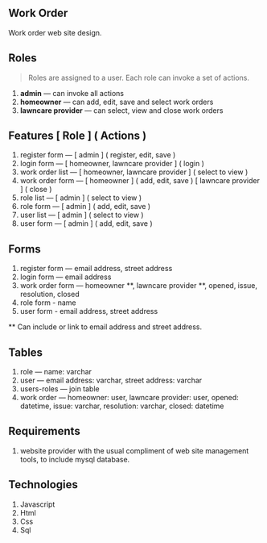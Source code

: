 Work Order
----------
Work order web site design.

Roles
-----
>Roles are assigned to a user. Each role can invoke a set of actions.
1. **admin** — can invoke all actions
2. **homeowner** — can add, edit, save and select work orders
3. **lawncare provider** — can select, view and close work orders

Features [ Role ] ( Actions )
-----------------------------

1. register form — [ admin ] ( register, edit, save )
2. login form — [ homeowner, lawncare provider ] ( login )
3. work order list — [ homeowner, lawncare provider ] ( select to view )
4. work order form — [ homeowner ] ( add, edit, save ) [ lawncare provider ] ( close )
5. role list — [ admin ] ( select to view )
6. role form — [ admin ] ( add, edit, save )
7. user list — [ admin ] ( select to view )
8. user form — [ admin ] ( add, edit, save )

Forms
-----

1. register form — email address, street address
2. login form — email address
3. work order form — homeowner **, lawncare provider **, opened, issue, resolution, closed
4. role form - name
5. user form - email address, street address

** Can include or link to email address and street address.

Tables
------

1. role — name: varchar
2. user — email address: varchar, street address: varchar
3. users-roles — join table
3. work order — homeowner: user, lawncare provider: user, opened: datetime, issue: varchar, resolution: varchar, closed: datetime

Requirements
------------

1. website provider with the usual compliment of web site management tools, to include mysql database.

Technologies
------------

1. Javascript
2. Html
3. Css
4. Sql
